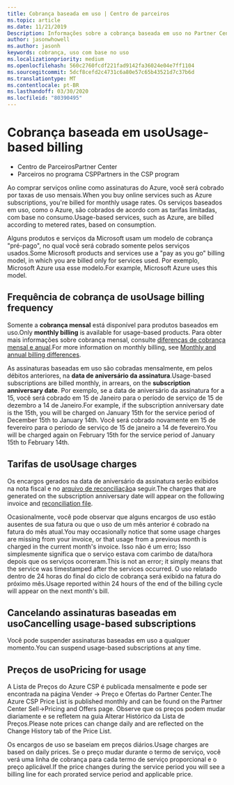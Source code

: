 ```yaml
---
title: Cobrança baseada em uso | Centro de parceiros
ms.topic: article
ms.date: 11/21/2019
Description: Informações sobre a cobrança baseada em uso no Partner Center, em que você será cobrado por taxas de uso mensais.
author: jasonwhowell
ms.author: jasonh
keywords: cobrança, uso com base no uso
ms.localizationpriority: medium
ms.openlocfilehash: 560c2760fcdf221fad9142fa36024e04e7ff1104
ms.sourcegitcommit: 5dcf8cefd2c4731c6a80e57c65b43521d7c37b6d
ms.translationtype: MT
ms.contentlocale: pt-BR
ms.lasthandoff: 03/30/2020
ms.locfileid: "80390495"
---
```

# <a name="usage-based-billing"></a><span data-ttu-id="e8f36-104">Cobrança baseada em uso</span><span class="sxs-lookup"><span data-stu-id="e8f36-104">Usage-based billing</span></span>

- <span data-ttu-id="e8f36-105">Centro de Parceiros</span><span class="sxs-lookup"><span data-stu-id="e8f36-105">Partner Center</span></span>
- <span data-ttu-id="e8f36-106">Parceiros no programa CSP</span><span class="sxs-lookup"><span data-stu-id="e8f36-106">Partners in the CSP program</span></span>

<span data-ttu-id="e8f36-107">Ao comprar serviços online como assinaturas do Azure, você será cobrado por taxas de uso mensais.</span><span class="sxs-lookup"><span data-stu-id="e8f36-107">When you buy online services such as Azure subscriptions, you're billed for monthly usage rates.</span></span> <span data-ttu-id="e8f36-108">Os serviços baseados em uso, como o Azure, são cobrados de acordo com as tarifas limitadas, com base no consumo.</span><span class="sxs-lookup"><span data-stu-id="e8f36-108">Usage-based services, such as Azure, are billed according to metered rates, based on consumption.</span></span>

<span data-ttu-id="e8f36-109">Alguns produtos e serviços da Microsoft usam um modelo de cobrança "pré-pago", no qual você será cobrado somente pelos serviços usados.</span><span class="sxs-lookup"><span data-stu-id="e8f36-109">Some Microsoft products and services use a "pay as you go" billing model, in which you are billed only for services used.</span></span> <span data-ttu-id="e8f36-110">Por exemplo, Microsoft Azure usa esse modelo.</span><span class="sxs-lookup"><span data-stu-id="e8f36-110">For example, Microsoft Azure uses this model.</span></span> 

## <a name="usage-billing-frequency"></a><span data-ttu-id="e8f36-111">Frequência de cobrança de uso</span><span class="sxs-lookup"><span data-stu-id="e8f36-111">Usage billing frequency</span></span>

<span data-ttu-id="e8f36-112">Somente a **cobrança mensal** está disponível para produtos baseados em uso.</span><span class="sxs-lookup"><span data-stu-id="e8f36-112">Only **monthly billing** is available for usage-based products.</span></span> <span data-ttu-id="e8f36-113">Para obter mais informações sobre cobrança mensal, consulte [diferenças de cobrança mensal e anual](billing-annual-monthly.md).</span><span class="sxs-lookup"><span data-stu-id="e8f36-113">For more information on monthly billing, see [Monthly and annual billing differences](billing-annual-monthly.md).</span></span>

<span data-ttu-id="e8f36-114">As assinaturas baseadas em uso são cobradas mensalmente, em pelos débitos anteriores, na **data de aniversário da assinatura**.</span><span class="sxs-lookup"><span data-stu-id="e8f36-114">Usage-based subscriptions are billed monthly, in arrears, on the **subscription anniversary date**.</span></span> <span data-ttu-id="e8f36-115">Por exemplo, se a data de aniversário da assinatura for a 15, você será cobrado em 15 de Janeiro para o período de serviço de 15 de dezembro a 14 de Janeiro.</span><span class="sxs-lookup"><span data-stu-id="e8f36-115">For example, if the subscription anniversary date is the 15th, you will be charged on January 15th for the service period of December 15th to January 14th.</span></span> <span data-ttu-id="e8f36-116">Você será cobrado novamente em 15 de fevereiro para o período de serviço de 15 de janeiro a 14 de fevereiro.</span><span class="sxs-lookup"><span data-stu-id="e8f36-116">You will be charged again on February 15th for the service period of January 15th to February 14th.</span></span> 

## <a name="usage-charges"></a><span data-ttu-id="e8f36-117">Tarifas de uso</span><span class="sxs-lookup"><span data-stu-id="e8f36-117">Usage charges</span></span>

<span data-ttu-id="e8f36-118">Os encargos gerados na data de aniversário da assinatura serão exibidos na nota fiscal e no [arquivo de reconciliação](usage-based-recon-files.md)a seguir.</span><span class="sxs-lookup"><span data-stu-id="e8f36-118">The charges that are generated on the subscription anniversary date will appear on the following invoice and [reconciliation file](usage-based-recon-files.md).</span></span>

<span data-ttu-id="e8f36-119">Ocasionalmente, você pode observar que alguns encargos de uso estão ausentes de sua fatura ou que o uso de um mês anterior é cobrado na fatura do mês atual.</span><span class="sxs-lookup"><span data-stu-id="e8f36-119">You may occasionally notice that some usage charges are missing from your invoice, or that usage from a previous month is charged in the current month's invoice.</span></span> <span data-ttu-id="e8f36-120">Isso não é um erro; Isso simplesmente significa que o serviço estava com carimbo de data/hora depois que os serviços ocorreram.</span><span class="sxs-lookup"><span data-stu-id="e8f36-120">This is not an error; it simply means that the service was timestamped after the services occurred.</span></span> <span data-ttu-id="e8f36-121">O uso relatado dentro de 24 horas do final do ciclo de cobrança será exibido na fatura do próximo mês.</span><span class="sxs-lookup"><span data-stu-id="e8f36-121">Usage reported within 24 hours of the end of the billing cycle will appear on the next month's bill.</span></span>

## <a name="cancelling-usage-based-subscriptions"></a><span data-ttu-id="e8f36-122">Cancelando assinaturas baseadas em uso</span><span class="sxs-lookup"><span data-stu-id="e8f36-122">Cancelling usage-based subscriptions</span></span>

<span data-ttu-id="e8f36-123">Você pode suspender assinaturas baseadas em uso a qualquer momento.</span><span class="sxs-lookup"><span data-stu-id="e8f36-123">You can suspend usage-based subscriptions at any time.</span></span>

## <a name="pricing-for-usage"></a><span data-ttu-id="e8f36-124">Preços de uso</span><span class="sxs-lookup"><span data-stu-id="e8f36-124">Pricing for usage</span></span>

<span data-ttu-id="e8f36-125">A Lista de Preços do Azure CSP é publicada mensalmente e pode ser encontrada na página Vender -> Preço e Ofertas do Partner Center.</span><span class="sxs-lookup"><span data-stu-id="e8f36-125">The Azure CSP Price List is published monthly and can be found on the Partner Center Sell->Pricing and Offers page.</span></span> <span data-ttu-id="e8f36-126">Observe que os preços podem mudar diariamente e se refletem na guia Alterar Histórico da Lista de Preços.</span><span class="sxs-lookup"><span data-stu-id="e8f36-126">Please note prices can change daily and are reflected on the Change History tab of the Price List.</span></span>

<span data-ttu-id="e8f36-127">Os encargos de uso se baseiam em preços diários.</span><span class="sxs-lookup"><span data-stu-id="e8f36-127">Usage charges are based on daily prices.</span></span> <span data-ttu-id="e8f36-128">Se o preço mudar durante o termo de serviço, você verá uma linha de cobrança para cada termo de serviço proporcional e o preço aplicável.</span><span class="sxs-lookup"><span data-stu-id="e8f36-128">If the price changes during the service period you will see a billing line for each prorated service period and applicable price.</span></span>
